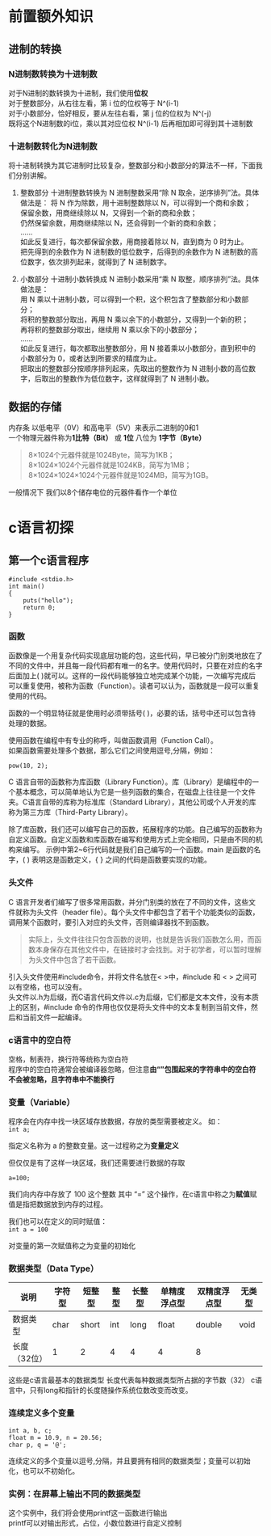 # 前置额外知识
## 进制的转换

### N进制数转换为十进制数

对于N进制的数转换为十进制，我们使用**位权**  
对于整数部分，从右往左看，第 i 位的位权等于 N^(i-1)   
对于小数部分，恰好相反，要从左往右看，第 j 位的位权为 N^(-j)  
既将这个N进制数的i位，乘以其对应位权 N^(i-1) 后再相加即可得到其十进制数  

### 十进制数转化为N进制数

将十进制转换为其它进制时比较复杂，整数部分和小数部分的算法不一样，下面我们分别讲解。  

1) 整数部分 
十进制整数转换为 N 进制整数采用“除 N 取余，逆序排列”法。具体做法是： 
将 N 作为除数，用十进制整数除以 N，可以得到一个商和余数；   
保留余数，用商继续除以 N，又得到一个新的商和余数；   
仍然保留余数，用商继续除以 N，还会得到一个新的商和余数；   
……   
如此反复进行，每次都保留余数，用商接着除以 N，直到商为 0 时为止。   
把先得到的余数作为 N 进制数的低位数字，后得到的余数作为 N 进制数的高位数字，依次排列起来，就得到了 N 进制数字。   

2) 小数部分 
十进制小数转换成 N 进制小数采用“乘 N 取整，顺序排列”法。具体做法是：   
用 N 乘以十进制小数，可以得到一个积，这个积包含了整数部分和小数部分；   
将积的整数部分取出，再用 N 乘以余下的小数部分，又得到一个新的积；   
再将积的整数部分取出，继续用 N 乘以余下的小数部分；   
……   
如此反复进行，每次都取出整数部分，用 N 接着乘以小数部分，直到积中的小数部分为 0，或者达到所要求的精度为止。   
把取出的整数部分按顺序排列起来，先取出的整数作为 N 进制小数的高位数字，后取出的整数作为低位数字，这样就得到了 N 进制小数。

## 数据的存储
 内存条 以低电平（0V）和高电平（5V）来表示二进制的0和1  
 一个物理元器件称为**1比特（Bit）** 或 **1位** 八位为 **1字节（Byte）** 
> 8×1024个元器件就是1024Byte，简写为1KB；  
> 8×1024×1024个元器件就是1024KB，简写为1MB；  
> 8×1024×1024×1024个元器件就是1024MB，简写为1GB。

一般情况下 我们以8个储存电位的元器件看作一个单位

# c语言初探
## 第一个c语言程序

~~~
#include <stdio.h>
int main()
{
    puts("hello");
    return 0;
}
~~~

### 函数
函数像是一个用复杂代码实现底层功能的包，这些代码，早已被分门别类地放在了不同的文件中，并且每一段代码都有唯一的名字。使用代码时，只要在对应的名字后面加上( )就可以。这样的一段代码能够独立地完成某个功能，一次编写完成后可以重复使用，被称为函数（Function）。读者可以认为，函数就是一段可以重复使用的代码。

函数的一个明显特征就是使用时必须带括号( )，必要的话，括号中还可以包含待处理的数据。  

使用函数在编程中有专业的称呼，叫做函数调用（Function Call）。  
如果函数需要处理多个数据，那么它们之间使用逗号,分隔，例如：   

` pow(10, 2); `  

C 语言自带的函数称为库函数（Library Function）。库（Library）是编程中的一个基本概念，可以简单地认为它是一些列函数的集合，在磁盘上往往是一个文件夹。C语言自带的库称为标准库（Standard Library），其他公司或个人开发的库称为第三方库（Third-Party Library）。   

除了库函数，我们还可以编写自己的函数，拓展程序的功能。自己编写的函数称为自定义函数。自定义函数和库函数在编写和使用方式上完全相同，只是由不同的机构来编写。 示例中第2~6行代码就是我们自己编写的一个函数。main 是函数的名字，( ) 表明这是函数定义，{ } 之间的代码是函数要实现的功能。  

### 头文件
C 语言开发者们编写了很多常用函数，并分门别类的放在了不同的文件，这些文件就称为头文件（header file）。每个头文件中都包含了若干个功能类似的函数，调用某个函数时，要引入对应的头文件，否则编译器找不到函数。 

> 实际上，头文件往往只包含函数的说明，也就是告诉我们函数怎么用，而函数本身保存在其他文件中，在链接时才会找到。对于初学者，可以暂时理解为头文件中包含了若干函数。  

引入头文件使用#include命令，并将文件名放在< >中，#include 和 < > 之间可以有空格，也可以没有。   
头文件以.h为后缀，而C语言代码文件以.c为后缀，它们都是文本文件，没有本质上的区别，#include 命令的作用也仅仅是将头文件中的文本复制到当前文件，然后和当前文件一起编译。

### c语言中的空白符

空格，制表符，换行符等统称为空白符  
程序中的空白符通常会被编译器忽略，但注意**由“”包围起来的字符串中的空白符不会被忽略，且字符串中不能换行**  

### 变量（Variable）

程序会在内存中找一块区域存放数据，存放的类型需要被定义。
如：  
` int a; `

指定义名称为 a 的整数变量。这一过程称之为**变量定义**

但仅仅是有了这样一块区域，我们还需要进行数据的存取  

` a=100; `

我们向内存中存放了 100 这个整数 其中 “=” 这个操作，在c语言中称之为**赋值**赋值是指把数据放到内存的过程。  

我们也可以在定义的同时赋值：  
` int a = 100 `

对变量的第一次赋值称之为变量的初始化  

### 数据类型（Data Type）

| 说明 | 字符型  | 短整型 | 整型 | 长整型 | 单精度浮点型 | 双精度浮点型 | 无类型 |
| --- | --- | --- | --- | --- | --- | --- | --- |
| 数据类型 | char | short | int | long | float | double | void |
| 长度（32位） |1|2|4|4|4|8|

这些是c语言最基本的数据类型
长度代表每种数据类型所占据的字节数（32）
c语言中，只有long和指针的长度随操作系统位数改变而改变。

### 连续定义多个变量

~~~
int a, b, c;
float m = 10.9, n = 20.56;
char p, q = '@';
~~~

连续定义的多个变量以逗号,分隔，并且要拥有相同的数据类型；变量可以初始化，也可以不初始化。

### 实例：在屏幕上输出不同的数据类型

这个实例中，我们将会使用printf这一函数进行输出  
printf可以对输出形式，占位，小数位数进行自定义控制  
 








